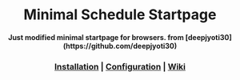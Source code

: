 <div align="center">
<h1>Minimal Schedule Startpage</h1>
<h4>Just modified minimal startpage for browsers. from [deepjyoti30](https://github.com/deepjyoti30)</h4>
</div>

<div align="center">
<h3>
<a href="https://github.com/deepjyoti30/startpage/wiki/Installation">Installation</a> | <a href="https://github.com/deepjyoti30/startpage/wiki/Configuration">Configuration</a> | <a href="https://github.com/deepjyoti30/startpage/wiki">Wiki</a>
</h3>
</div>
